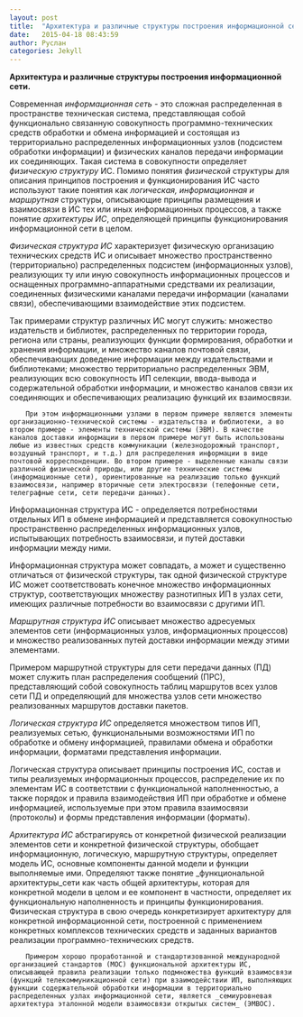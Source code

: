 ```yaml
---
layout: post
title:  "Архитектура и различные структуры построения информационной сети"
date:   2015-04-18 08:43:59
author: Руслан
categories: Jekyll
---
```


**Архитектура и различные структуры построения информационной сети.**

Современная _информационная сеть_ - это сложная распределенная в пространстве техническая система, представляющая собой функционально связанную совокупность программно-технических средств обработки и обмена информацией и состоящая из территориально распределенных информационных узлов (подсистем обработки информации) и физических каналов передачи информации их соединяющих. Такая система в совокупности определяет _физическую структуру_ ИС. Помимо понятия _физической_ структуры для описания принципов построения  и функционирования ИС часто используют такие понятия как _логическая, информационная и маршрутная_ структуры, описывающие принципы размещения и взаимосвязи в ИС тех или иных информационных процессов, а также понятие _архитектуры ИС_, определяющей принципы функционирования информационной сети в целом.

_Физическая структура ИС_ характеризует физическую организацию технических средств ИС и описывает множество пространственно (территориально) распределенных  подсистем (информационных узлов), реализующих ту или иную совокупность информационных процессов и оснащенных программно-аппаратными средствами их реализации, соединенных физическими каналами передачи информации (каналами связи), обеспечивающими взаимодействие этих подсистем.

Так примерами структур различных ИС могут служить: множество издательств и библиотек, распределенных по территории города, региона или страны, реализующих функции формирования, обработки и хранения информации, и множество каналов почтовой связи, обеспечивающих доведение информации между издательствами и библиотеками; множество территориально распределенных ЭВМ, реализующих всю совокупность ИП селекции, ввода-вывода и содержательной обработки информации, и множество каналов связи их соединяющих и обеспечивающих реализацию функций их взаимосвязи.

        При этом информационными узлами в первом примере являются элементы организационно-технической системы - издательства и библиотеки, а во втором примере - элементы технической системы (ЭВМ). В качестве каналов доставки информации в первом примере могут быть использованы любые из известных средств коммуникации (железнодорожный транспорт, воздушный транспорт, и т.д.) для распределения информации в виде почтовой корреспонденции. Во втором примере - выделенные каналы связи различной физической природы, или другие технические системы (информационные сети), ориентированные на реализацию только функций взаимосвязи, например вторичные сети электросвязи (телефонные сети, телеграфные сети, сети передачи данных).

Информационная структура ИС - определяется потребностями отдельных ИП в обмене информацией и представляется совокупностью пространственно распределенных информационных узлов, испытывающих потребность взаимосвязи, и путей доставки информации между ними.

Информационная структура может совпадать, а может и существенно отличаться от физической структуры, так одной физической структуре ИС может соответствовать конечное множество информационных структур, соответствующих множеству разнотипных ИП в узлах сети, имеющих различные потребности во взаимосвязи с другими ИП.

_Маршрутная структура ИС_ описывает множество адресуемых элементов сети (информационных узлов, информационных процессов) и множество реализованных путей доставки информации между этими элементами.

Примером маршрутной структуры для сети передачи данных (ПД) может служить план распределения сообщений (ПРС), представляющий собой совокупность таблиц маршрутов всех узлов сети ПД и определяющий для множества узлов сети множество реализованных маршрутов доставки пакетов.

_Логическая структура ИС_ определяется множеством типов ИП, реализуемых сетью, функциональными возможностями ИП по обработке и обмену информацией, правилами обмена и обработки информации, форматами представления информации.

Логическая структура описывает принципы построения ИС, состав и типы реализуемых информационных процессов, распределение их по элементам ИС в соответствии с функциональной наполненностью, а также порядок и правила взаимодействия ИП при обработке и обмене информацией, используемые при этом правила взаимосвязи (протоколы) и формы представления информации (форматы).

_Архитектура ИС_ абстрагируясь от конкретной физической реализации элементов сети и конкретной физической структуры, обобщает информационную, логическую, маршрутную структуры, определяет модель ИС, основные компоненты данной модели и функции выполняемые ими. Определяют также понятие _функциональной архитектуры_сети как часть общей архитектуры, которая для конкретной модели в целом и ее компонент в частности, определяет их функциональную наполненность и принципы функционирования. Физическая структура в свою очередь конкретизирует архитектуру для конкретной информационной сети, построенной с применением конкретных комплексов технических средств и заданных вариантов реализации программно-технических средств.

        Примером хорошо проработанной и стандартизованной международной организацией стандартов (МОС) функциональной архитектуры ИС, описывающей правила реализации только подмножества функций взаимосвязи (функций телекоммуникационной сети) при взаимодействии ИП, выполняющих функции содержательной обработки информации в территориально распределенных узлах информационной сети, является _семиуровневая архитектура эталонной модели взаимосвязи открытых систем_ (ЭМВОС).
